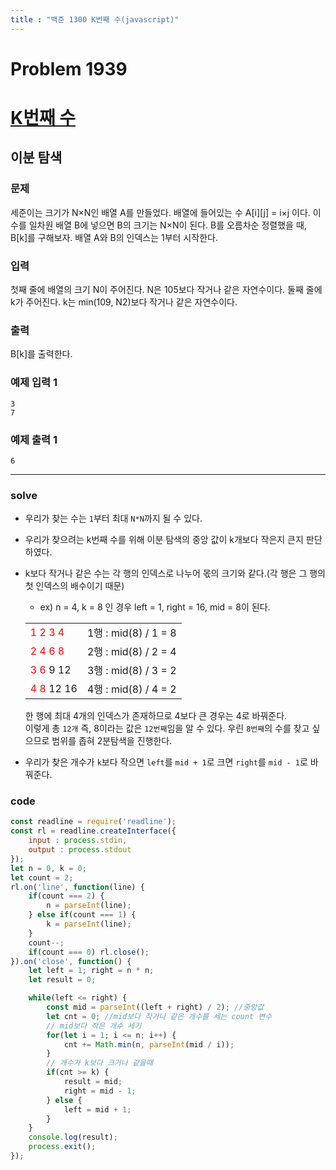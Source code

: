 ```yaml
---
title : "백준 1300 K번째 수(javascript)"
---
```


# Problem 1939

# [K번째 수](https://www.acmicpc.net/problem/1300)

## 이분 탐색

### 문제

세준이는 크기가 N×N인 배열 A를 만들었다. 배열에 들어있는 수 A[i][j] = i×j 이다. 이 수를 일차원 배열 B에 넣으면 B의 크기는 N×N이 된다. B를 오름차순 정렬했을 때, B[k]를 구해보자.
배열 A와 B의 인덱스는 1부터 시작한다.

### 입력

첫째 줄에 배열의 크기 N이 주어진다. N은 105보다 작거나 같은 자연수이다. 둘째 줄에 k가 주어진다. k는 min(109, N2)보다 작거나 같은 자연수이다.

### 출력

B[k]를 출력한다.

### 예제 입력 1

```
3
7
```

### 예제 출력 1

```
6
```

---

### solve
- 우리가 찾는 수는 `1`부터 최대 `N*N`까지 될 수 있다.
- 우리가 찾으려는 k번째 수를 위해 이분 탐색의 중앙 값이 k개보다 작은지 큰지 판단하였다.
- k보다 작거나 같은 수는 각 행의 인덱스로 나누어 몫의 크기와 같다.(각 행은 그 행의 첫 인덱스의 배수이기 때문)
    - ex) n = 4, k = 8 인 경우 left = 1, right = 16, mid = 8이 된다.<br/>
    <table style="border: none;">
	    <tbody>
            <tr>
                <td><span style="color:red">1 2 3 4</span></td>
                <td>1행 : mid(8) / 1 = 8</td>
            </tr>
            <tr>
                <td><span style="color:red">2 4 6 8</span></td>
                <td>2행 : mid(8) / 2 = 4</td>
            </tr>
            <tr>
                <td><span style="color:red">3 6</span> 9 12</td>
                <td>3행 : mid(8) / 3 = 2</td>
            </tr>
            <tr>
                <td><span style="color:red">4 8</span> 12 16</td>
                <td>4행 : mid(8) / 4 = 2</td>
            </tr>
        </tbody>
    </table>

    한 행에 최대 4개의 인덱스가 존재하므로 4보다 큰 경우는 4로 바꿔준다.<br/>
    이렇게 총 `12개` 즉, 8이라는 값은 `12번째`임을 알 수 있다. 우린 `8번째`의 수를 찾고 싶으므로 범위를 좁혀 2분탐색을 진행한다.
- 우리가 찾은 개수가 `k`보다 작으면 `left`를 `mid + 1`로 크면 `right`를 `mid - 1`로 바꿔준다.
### code

```javascript
const readline = require('readline');
const rl = readline.createInterface({
    input : process.stdin,
    output : process.stdout
});
let n = 0, k = 0;
let count = 2;
rl.on('line', function(line) {
    if(count === 2) {
        n = parseInt(line);
    } else if(count === 1) {
        k = parseInt(line);
    }
    count--;
    if(count === 0) rl.close();
}).on('close', function() {
    let left = 1; right = n * n;
    let result = 0;

    while(left <= right) {
        const mid = parseInt((left + right) / 2); //중앙값
        let cnt = 0; //mid보다 작거나 같은 개수를 세는 count 변수
        // mid보다 작은 개수 세기
        for(let i = 1; i <= n; i++) {
            cnt += Math.min(n, parseInt(mid / i));
        }
        // 개수가 k보다 크거나 같을때
        if(cnt >= k) {
            result = mid;
            right = mid - 1;
        } else {
            left = mid + 1;            
        }
    }
    console.log(result);
    process.exit();
});
```
